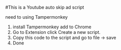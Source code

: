 #This is a Youtube auto skip ad script 

need to using Tampermonkey
1. install Tampermonkey add to Chrome 
2. Go to Extension click Create a new script.
3. Copy this code to the script and go to file -> save
4. Done 
